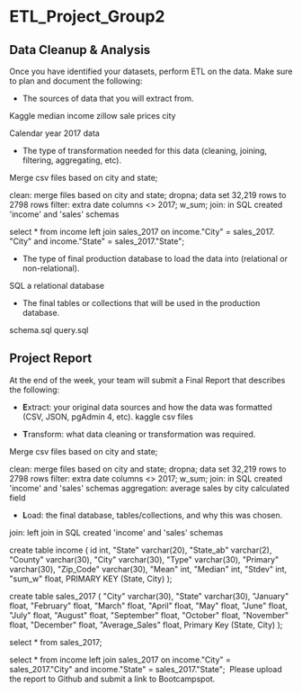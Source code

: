 # ETL_Project_Group2
## Data Cleanup & Analysis

Once you have identified your datasets, perform ETL on the data. Make sure to plan and document the following:

* The sources of data that you will extract from.

Kaggle median income
zillow sale prices city

Calendar year 2017 data


* The type of transformation needed for this data (cleaning, joining, filtering, aggregating, etc).

Merge csv files based on city and state; 

clean: merge files based on city and state; dropna; data set 32,219 rows to 2798 rows
filter: extra date columns <> 2017; w_sum; 
join: in SQL created 'income' and 'sales' schemas 

select * 
from income 
left join sales_2017 on income."City" = sales_2017. "City" and income."State" = sales_2017."State";

* The type of final production database to load the data into (relational or non-relational).

SQL a relational database

* The final tables or collections that will be used in the production database.

schema.sql
query.sql

## Project Report
At the end of the week, your team will submit a Final Report that describes the following:

* **E**xtract: your original data sources and how the data was formatted (CSV, JSON, pgAdmin 4, etc).
kaggle csv files

* **T**ransform: what data cleaning or transformation was required.

Merge csv files based on city and state; 

clean: merge files based on city and state; dropna; data set 32,219 rows to 2798 rows
filter: extra date columns <> 2017; w_sum; 
join: in SQL created 'income' and 'sales' schemas 
aggregation: average sales by city calculated field

* **L**oad: the final database, tables/collections, and why this was chosen.

join: left join in SQL created 'income' and 'sales' schemas 

create table income (
    id int,
    "State" varchar(20),
	"State_ab" varchar(2),
	"County" varchar(30),
	"City" varchar(30),
	"Type" varchar(30),
	"Primary" varchar(30),
	"Zip_Code" varchar(30),
	"Mean" int,
	"Median" int,
	"Stdev" int,
	"sum_w" float,
	PRIMARY KEY (State, City)
	);
    
create table sales_2017 (
	"City" varchar(30),
	"State" varchar(30),
	"January" float,
	"February" float,
	"March" float,
	"April" float,
	"May" float,
	"June" float,
	"July" float,
	"August" float,
	"September" float,
	"October" float,
	"November" float,
	"December" float,
	"Average_Sales" float,
	Primary Key (State, City)
);

select * from sales_2017;

select * 
from income 
left join sales_2017 on income."City" = sales_2017."City" and income."State" = sales_2017."State";
​
Please upload the report to Github and submit a link to Bootcampspot.
